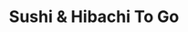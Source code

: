---
layout: place
title: Sushi & Hibachi To Go
permalink: /south-carolina/columbia/sushi-hibachi-to-go.html
stateAbbr: SC
stateName: South Carolina
cityName: Columbia
seo:
  type: restaurant
  links: null
place_id: ChIJwzZ1TtCk-IgRMUgTQDJU5LY
photos:
  - name: >-
      places/ChIJwzZ1TtCk-IgRMUgTQDJU5LY/photos/AeeoHcIRI28Pa5bIs8-ijD-IXY7Uw2yh-QEOnyM6y6vc9kaICBI3VxFQLPe2bT_e3piQtAgqsRZ1XPHQ88J5zaD_5og0vA-mewdyB7QPbOPVn1u5MAK4pn38VXXzNrxO6dmlVJ1mktshqu0PllNixZPEBDuZ8_laCQodwPpu3oSTMYQKaHVKhvgNu7syu_YE890reSHMftSzT2PVrfRaCLdLouJY3oNkRC4FRJ0wkck9Sb_hTkJcJW2CE2aM0GdJM3yvUJ9Kfo9ZWFvfE8x33cTjBfNhtVdshIialRMnJz9_zcwB6OgXMSbo5iWWJpt-MVczU0WwYwAXYpB0EzkQIh8Nn4fKkfLl0cGCMqMoJ9Jio-xpwIQC_4kQJWhMN9-_S8WBnh6XzA95-nJ_v80XFrxKg3ji5zaF5J0FxyAPwxUMspA46SKM
    widthPx: 4624
    heightPx: 3472
    authorAttributions:
      - displayName: Benjamin Heeter
        uri: https://maps.google.com/maps/contrib/110346141510152811735
        photoUri: >-
          https://lh3.googleusercontent.com/a-/ALV-UjVSGtX0wyXFRdPcrIf2v0iKY-iF-6m4lR3MExL4jt9OiEQtL87L=s100-p-k-no-mo
    flagContentUri: >-
      https://www.google.com/local/imagery/report/?cb_client=maps_api_places.places_api&image_key=!1e10!2sCIHM0ogKEICAgICHxbD6jQE&hl=en-US
    googleMapsUri: >-
      https://www.google.com/maps/place//data=!3m4!1e2!3m2!1sCIHM0ogKEICAgICHxbD6jQE!2e10!4m2!3m1!1s0x88f8a4d04e7536c3:0xb6e4543240134831
  - name: >-
      places/ChIJwzZ1TtCk-IgRMUgTQDJU5LY/photos/AeeoHcKMZ67NUpnQY7Y-IzjD9yCJF88SGYqXfeIggZCXPW6FlLaa8za07mtXw0PRIpltr7E07j-KoMnpHkHvsTeVMx0AgBw8SWYa8fSV3tgtSpwu-cR9-MiN8W5ldC21ESv6eTeMaSPWdgTvvF-UITKtSEszu6OhGxeTa3wUEh8uFKItFZJE6H7DrwLPEoNzZapxMydDiJs6YP0blIx1JUali8c2wPZmalyGr1RX19II1hObPg3FtTu6Av8bnRvBw4q0zL1ui6V6ivt1iKuykRljsTN0hcwNrs1OB7SN92zT8aXsOxTwpUFS15fDnXu0f-5377rzMjgF5_IzcxXLncOA4Udv1kKY9SupUX4TVUvLP4NeXW8QHp2dATryUobsilr7hBZFw0bbtobx158IQtiO2M9nACmZ4AXz4XEEV3woKRrA9Q
    widthPx: 4624
    heightPx: 3472
    authorAttributions:
      - displayName: Benjamin Heeter
        uri: https://maps.google.com/maps/contrib/110346141510152811735
        photoUri: >-
          https://lh3.googleusercontent.com/a-/ALV-UjVSGtX0wyXFRdPcrIf2v0iKY-iF-6m4lR3MExL4jt9OiEQtL87L=s100-p-k-no-mo
    flagContentUri: >-
      https://www.google.com/local/imagery/report/?cb_client=maps_api_places.places_api&image_key=!1e10!2sCIHM0ogKEICAgIDX1qj8Ow&hl=en-US
    googleMapsUri: >-
      https://www.google.com/maps/place//data=!3m4!1e2!3m2!1sCIHM0ogKEICAgIDX1qj8Ow!2e10!4m2!3m1!1s0x88f8a4d04e7536c3:0xb6e4543240134831
  - name: >-
      places/ChIJwzZ1TtCk-IgRMUgTQDJU5LY/photos/AeeoHcJEJNitFxH5I7sE5q2dCbY9ybbpr7Y_OIjKMyoIOadjzSn-7ktt0BaoVNhJmFaQxVHw4in25BJNdFipiSRgirdaVX82JBCdtXO82nsNXpHE7q8X-pSxzncl-UdGn0Z69n1HvRQkUODsTnYNQM7-JBy5EUh22v40-hIiIqzwCby_ow8Heh4lz5iRhfn5mRKyx1Iz0Fdz2l-1LUNxPRO-By8YqLT19SFAdTEbXSeYb17Rfxn092Dunwa2qCyE0Nc2YnC9Na8tfPeXH4adma9YnLw9qDK8Rhm34tI15vep0WeCGm6fs97g0WXEeqzBN2fEWJ0JDedMKWcGuBhruw0qQOPNDeazA3sixMLSGUGuRM3VkResDnawVamkz5LP341n3YvGMpIoQOBRws6CdBcuv1hlrpaL7Cn-scnk5aOnuKHQ3dYy
    widthPx: 3000
    heightPx: 4000
    authorAttributions:
      - displayName: Keri Wilson
        uri: https://maps.google.com/maps/contrib/112201639786997542011
        photoUri: >-
          https://lh3.googleusercontent.com/a-/ALV-UjUq7Y_pXndjTEka5n5USK6qgiyStaWLY1IFgukjExuiZIcol0zKfg=s100-p-k-no-mo
    flagContentUri: >-
      https://www.google.com/local/imagery/report/?cb_client=maps_api_places.places_api&image_key=!1e10!2sCIHM0ogKEICAgIDHkNH9oQE&hl=en-US
    googleMapsUri: >-
      https://www.google.com/maps/place//data=!3m4!1e2!3m2!1sCIHM0ogKEICAgIDHkNH9oQE!2e10!4m2!3m1!1s0x88f8a4d04e7536c3:0xb6e4543240134831
  - name: >-
      places/ChIJwzZ1TtCk-IgRMUgTQDJU5LY/photos/AeeoHcIC4oAhvWBL6wMhYrxlYVznh-cz53IkbQMOEUu4SnwOgcKWHz6IVnLu5Q19kOmqQmUDkMX6_EqbXob5b1HdLNVpy-EzMPomocln1n1wi3x5JWChKpo37GUl91vaKhD6l2LRV_GlWOZyUvHkzWePLVHqXBTUIKeI53_lLZa_o7oPDEkWNPs8YYNYCHGlkjO-4xYmZA1lMsLi5zqbrd-PXnTchxZlF-68B62tUqfqR799Y58efSUJ6RkRmdDbBLV4HeI3B9UO0rFT0Ms2FXOw4J1k_2nHfND0mBSHv1rrtsI8lTPCXc0N64tNRbK91rCdIE9RXHAxi0Is4nkoS2vzX4rhg4EKzrBlbMjY5BBsqCIv835oTVw_-AhM0QUmo6GuLH6Sa0uFNwq4K1dj5t3VxWJZfP9NneVPhRkqoTuUOhfss98I
    widthPx: 4160
    heightPx: 3120
    authorAttributions:
      - displayName: Alexander Capell
        uri: https://maps.google.com/maps/contrib/104566971735468221622
        photoUri: >-
          https://lh3.googleusercontent.com/a-/ALV-UjW3OLOrcg7P9TfRFQe2HzqiknbhfPlkhbfJ-RRjx-1P98vaM6Rj=s100-p-k-no-mo
    flagContentUri: >-
      https://www.google.com/local/imagery/report/?cb_client=maps_api_places.places_api&image_key=!1e10!2sCIHM0ogKEICAgICkhYOJtAE&hl=en-US
    googleMapsUri: >-
      https://www.google.com/maps/place//data=!3m4!1e2!3m2!1sCIHM0ogKEICAgICkhYOJtAE!2e10!4m2!3m1!1s0x88f8a4d04e7536c3:0xb6e4543240134831
  - name: >-
      places/ChIJwzZ1TtCk-IgRMUgTQDJU5LY/photos/AeeoHcIYjHWf1X51KKPEjfxZ_BAuVdJrb4Zzggz2yw_NputYuDHNO7_TuaP1FAMuyAGVWPAODeX7QHI58ergPrbf_Vi1uV1_vK78EWbiU88FW8yq5Pan0HIceC-F455mIJkXIkk_KfayyC_NTmdduYowMFIvOgsrYZ1EM4EYp46vEdsyR_0CeFXPyen8jMKrzu9vExqPgYn-2g_4olKjnxLkacVlojipTA-iknlFYEn3PlhyXZWMC6k8Ghp8mjoti-5OAJFTQ5KIv4Y3-veQ_RR7LhK0r0cuqVZ8icGK_1HPY9jIDTHUqLwl8Alw8XM4Al3h6mdnu2hRijIdkyGai1GDSjlZerYs9yeNHWkBD3RSulpFzCsJz1hfj4yG-BqVhOck87LqMKYzt37th_M68iIrSp54e84HCDG7ZUczYBstv9m1YYRl
    widthPx: 3096
    heightPx: 4128
    authorAttributions:
      - displayName: Cass Is Real
        uri: https://maps.google.com/maps/contrib/113981280282832683261
        photoUri: >-
          https://lh3.googleusercontent.com/a/ACg8ocLaiGRGfbumjL_IQpUCQSezPPyguDWa60xRB3RjoxT5i2y15ADj=s100-p-k-no-mo
    flagContentUri: >-
      https://www.google.com/local/imagery/report/?cb_client=maps_api_places.places_api&image_key=!1e10!2sCIHM0ogKEICAgIC697ro2QE&hl=en-US
    googleMapsUri: >-
      https://www.google.com/maps/place//data=!3m4!1e2!3m2!1sCIHM0ogKEICAgIC697ro2QE!2e10!4m2!3m1!1s0x88f8a4d04e7536c3:0xb6e4543240134831
  - name: >-
      places/ChIJwzZ1TtCk-IgRMUgTQDJU5LY/photos/AeeoHcJzZWhCeusZm2IEWbB6XRCkBsW25I5Lf7UDh7CLhSm8N9wqUeoSaRxo8wA5MPFms_8LABgwG-_KFm16FKvM4PPecXpv6Qjn3j8IR2o5svwnTIxob1-p0wXpPZp9BdGCYxpquuWp8d2yoVd9QajGEBK8316l8CkFdYzB_MkQk9K5qxuKa7lByNZoolKBAYqrsgLNWsw_ZgOkMDT9GwYAxOGn3s0NIGYaS7ZCwOusj4vL0OVJXNS3639gZo5AwuLMthahyHf5NSjiPgU7Pxvh9FK2Rs6hdAqmyRP3oYdz14PkIdeLKoLZ44FRq7KXsTy-p3HmcPGwAKU_81eL5Puo4Ss2itaRlhJe12UuQtyBRp5ceGVduUIoPXteeOFxZ_d4xHjoYpRVVO_KutqRKBeDDj7-6H-6-j66qVuCE4diXzkJ3oVh
    widthPx: 3024
    heightPx: 4032
    authorAttributions:
      - displayName: Hana
        uri: https://maps.google.com/maps/contrib/104769666036624211358
        photoUri: >-
          https://lh3.googleusercontent.com/a/ACg8ocJdH-lZgrBrVEmoMEmg3t366ECpBjf7A0seRyoTC0y0VGYl_Q=s100-p-k-no-mo
    flagContentUri: >-
      https://www.google.com/local/imagery/report/?cb_client=maps_api_places.places_api&image_key=!1e10!2sCIHM0ogKEICAgIDZ0NXw-QE&hl=en-US
    googleMapsUri: >-
      https://www.google.com/maps/place//data=!3m4!1e2!3m2!1sCIHM0ogKEICAgIDZ0NXw-QE!2e10!4m2!3m1!1s0x88f8a4d04e7536c3:0xb6e4543240134831
  - name: >-
      places/ChIJwzZ1TtCk-IgRMUgTQDJU5LY/photos/AeeoHcIiESlJtSmLYj5FQkVhAdRkUGi0eV6HIq1forezIss7xrSpsBNoyuJbusx96tw8k7fdX_i4P3v2UylNJ721ZQiui9qLBwAfEm-Oxrhnh-F0m_TgP6zpPhiD1HvGNBRp-lBIEL5r6lClwnOApbxMx7xCS51AZODfrFooU9OfqZ4MHFTCTU5gPMfT689VbG89D9UIozIxyjJWEmRa4neV3SXlzubVnsQ4sDK4-fGXhQYGVzWcpANcAxNNxjnaGh6oz9Qn9VvkInD7S5jlGHM3t8W0EO4DqBEXIbG-c4ijOgn-aqs2xYmCyvQfQsrG43kYk4jEyH52ETDsvuOIOXdMI6Kfu906VM_4bKIZiBHzzamc_wJsboN3iyU6vf3X9znggoACGWdnbqNvcA1LlhUuVuOaDqRrBZxcVrSwqD7zzZulHSo
    widthPx: 3096
    heightPx: 4128
    authorAttributions:
      - displayName: Cass Is Real
        uri: https://maps.google.com/maps/contrib/113981280282832683261
        photoUri: >-
          https://lh3.googleusercontent.com/a/ACg8ocLaiGRGfbumjL_IQpUCQSezPPyguDWa60xRB3RjoxT5i2y15ADj=s100-p-k-no-mo
    flagContentUri: >-
      https://www.google.com/local/imagery/report/?cb_client=maps_api_places.places_api&image_key=!1e10!2sCIHM0ogKEICAgIDa1oKw8AE&hl=en-US
    googleMapsUri: >-
      https://www.google.com/maps/place//data=!3m4!1e2!3m2!1sCIHM0ogKEICAgIDa1oKw8AE!2e10!4m2!3m1!1s0x88f8a4d04e7536c3:0xb6e4543240134831
  - name: >-
      places/ChIJwzZ1TtCk-IgRMUgTQDJU5LY/photos/AeeoHcIC6k_gh-fDzjDfVqgulacbCteG7-8yYjinNN0t5VJVPZGCbxVz7MUgzSx7tkt1n0CtIsmT-guzHaXfcUxDvhRKinD1UhmhRYBOiZEXa_wMk9mDfl5YBn7WzbVBviaNUzCjOZdWNqY97WBJoOI3FicMTrrH1KjsOYsKSLhQkbPQZQ38xA74WQxaAIBRHVtEneTVE4asw2jE__1uDY_VYi5duoczi9gI-1zekJRTCNJFmZLzxoQHme-DzyAiBXUF7anfs9bcWMd0AxfYuXIyIxarpDqXuR712HkY5Y7jwZ57n2IEf671enrZxXzFrng-u9NC1sz9KKYnLDswLMiTg-slWR-XO9jES_oR6q9SYAoGumN6nI2mLSgOeSIU-oM7YGZqHMLxXYqqhxYYQWz7S1b46HVXkFFpcqkYaKv5JhoZLow
    widthPx: 2268
    heightPx: 1732
    authorAttributions:
      - displayName: Michael Young
        uri: https://maps.google.com/maps/contrib/117002537574436815494
        photoUri: >-
          https://lh3.googleusercontent.com/a-/ALV-UjVLOaMsN1qdIHbIAxO38HbeTFqTiff7XvEIJOK_Cr9VIkYANJo2=s100-p-k-no-mo
    flagContentUri: >-
      https://www.google.com/local/imagery/report/?cb_client=maps_api_places.places_api&image_key=!1e10!2sCIHM0ogKEICAgICK2IOCzAE&hl=en-US
    googleMapsUri: >-
      https://www.google.com/maps/place//data=!3m4!1e2!3m2!1sCIHM0ogKEICAgICK2IOCzAE!2e10!4m2!3m1!1s0x88f8a4d04e7536c3:0xb6e4543240134831
  - name: >-
      places/ChIJwzZ1TtCk-IgRMUgTQDJU5LY/photos/AeeoHcINDLRB9mp_WcZHOc0tJuhqBssNMaYPoSQ3hxNq6Z8r87RsEfncBhT1YYtW4JR_gMiWhwsviPrHn0DLZvf3Jk753qDO6VmuTk3aZavWyz41ZjAm3uats8eIDQ9nHv8egPj7U03728O0v_E_QDlEmhFanwXokQjSGYMxB1YdfMeolmTwVTyLx-Fn5HnBJSIT4ikvVj2t7TyWD8M8UaMT1GSBqbwguUTmzEHdsvFe3gAb0Hr3A6YRiZun5LovNse0vKoc0ClDFtzNPQ9wCQYxClggaKHRdXjk7bWd32dYtipIaMCfgm7R-N0Bs1b9AMY29jZQovH8ustl_UgDUJbCYQsEfR_4mKhXXNAgvxxojG8Lb7whoIUA-sjM3vwmAyxr2q_69qAJK5g32w7DtRL1WK8BEg1t3EN440Yw3ZU67iFwV1dOLJwnklfP6cO27A
    widthPx: 3060
    heightPx: 4080
    authorAttributions:
      - displayName: Keri Wilson
        uri: https://maps.google.com/maps/contrib/112201639786997542011
        photoUri: >-
          https://lh3.googleusercontent.com/a-/ALV-UjUq7Y_pXndjTEka5n5USK6qgiyStaWLY1IFgukjExuiZIcol0zKfg=s100-p-k-no-mo
    flagContentUri: >-
      https://www.google.com/local/imagery/report/?cb_client=maps_api_places.places_api&image_key=!1e10!2sCIABIhAA3jqzQDPwL2e9J08AB66M&hl=en-US
    googleMapsUri: >-
      https://www.google.com/maps/place//data=!3m4!1e2!3m2!1sCIABIhAA3jqzQDPwL2e9J08AB66M!2e10!4m2!3m1!1s0x88f8a4d04e7536c3:0xb6e4543240134831
  - name: >-
      places/ChIJwzZ1TtCk-IgRMUgTQDJU5LY/photos/AeeoHcLI1fEnXCatpR-A-KjqsgTTj67LqkmgLpKczbF2pO2TIwjRCGbeBTmJuLq99eSql5LbzUJAsf0DDovjHER1kRcZb6hT6zEJC0GfupW2EQzgALHtQYm0_HsaC2FueHAdhrqVj_9Kqc7BPRmc9bqnWBG1ukqvpnkKpzlrgrma4FS8-VEdw_SDo3hEggrHBkvVtim8EIeClJnQjCoTNNWFouC-5qniey9V5Rfkffe16unrGVDu_4OWxWTHylgWFu8rok-8jaulsj3Kv3q2xjzQ_K9etWHYHTON-vfVRsQkFjbIl8HC5Moiv45_Dr1QnUWxcxSuIW7D-V21s9FDx56XLZ0803fn2SBYefa1F9cbUFQDkNeTmFcZAFLnoo1WGVMSglbVjx6YpXfO_eYSQyBTqSePiIoP__acW0o_Un1PlP9Z-w
    widthPx: 4032
    heightPx: 3024
    authorAttributions:
      - displayName: Marqell Campbell
        uri: https://maps.google.com/maps/contrib/113814982706865718785
        photoUri: >-
          https://lh3.googleusercontent.com/a-/ALV-UjXG7wucs98a3WYcpC5Oqjxwamr0Thbu2g8Q5epTfxuFj3-6abla=s100-p-k-no-mo
    flagContentUri: >-
      https://www.google.com/local/imagery/report/?cb_client=maps_api_places.places_api&image_key=!1e10!2sCIHM0ogKEICAgIDU86nTCQ&hl=en-US
    googleMapsUri: >-
      https://www.google.com/maps/place//data=!3m4!1e2!3m2!1sCIHM0ogKEICAgIDU86nTCQ!2e10!4m2!3m1!1s0x88f8a4d04e7536c3:0xb6e4543240134831
address: 1100 Elmwood Ave, Columbia, SC 29201, USA
street: 1100 Elmwood Ave
city: Columbia
state: SC
zip: '29201'
country: USA
neighborhood: Midtown - Downtown
latitude: '34.012567'
longitude: '-81.039912'
accessibility_options:
  wheelchairAccessibleParking: true
  wheelchairAccessibleEntrance: true
business_status: OPERATIONAL
name: Sushi & Hibachi To Go
google_maps_links:
  directionsUri: >-
    https://www.google.com/maps/dir//''/data=!4m7!4m6!1m1!4e2!1m2!1m1!1s0x88f8a4d04e7536c3:0xb6e4543240134831!3e0
  placeUri: https://maps.google.com/?cid=13178750984393017393
  writeAReviewUri: >-
    https://www.google.com/maps/place//data=!4m3!3m2!1s0x88f8a4d04e7536c3:0xb6e4543240134831!12e1
  reviewsUri: >-
    https://www.google.com/maps/place//data=!4m4!3m3!1s0x88f8a4d04e7536c3:0xb6e4543240134831!9m1!1b1
  photosUri: >-
    https://www.google.com/maps/place//data=!4m3!3m2!1s0x88f8a4d04e7536c3:0xb6e4543240134831!10e5
primary_type: Sushi Restaurant
opening_hours:
  regular: null
  current: null
secondary_opening_hours:
  regular:
    weekdayDescriptions: null
    type: null
  current:
    weekdayDescriptions: null
    type: null
phone: (803) 400-0988
price_level: PRICE_LEVEL_INEXPENSIVE
price_range: $1 &ndash; $10
rating: '4.2'
rating_count: 0
website: null
description: >-
  Explore Sushi & Hibachi To Go in Columbia, SC$$$Nestled in Columbia, SC, Sushi
  & Hibachi To Go offers a straightforward yet inviting spot for fresh Japanese
  takeout, featuring an array of sushi rolls, hibachi dishes, and classic
  staples that cater to quick meals on the go. This easygoing eatery emphasizes
  affordable options with generous portions, making it a convenient choice for
  those seeking flavorful sushi experiences without the fuss of a full dining
  setup. Accessibility features like wheelchair-friendly entrances and parking
  add to its appeal for a wide range of visitors, while the focus on takeout and
  delivery keeps things simple and efficient. Whether you're in the mood for
  grilled meats, soups, or salads, the menu highlights quality ingredients that
  deliver satisfying flavors at budget-friendly prices, ideal for anyone
  exploring sushi restaurants in the area.
generative_summary: >-
  Explore Sushi & Hibachi To Go in Columbia, SC$$$Nestled in Columbia, SC, Sushi
  & Hibachi To Go offers a straightforward yet inviting spot for fresh Japanese
  takeout, featuring an array of sushi rolls, hibachi dishes, and classic
  staples that cater to quick meals on the go. This easygoing eatery emphasizes
  affordable options with generous portions, making it a convenient choice for
  those seeking flavorful sushi experiences without the fuss of a full dining
  setup. Accessibility features like wheelchair-friendly entrances and parking
  add to its appeal for a wide range of visitors, while the focus on takeout and
  delivery keeps things simple and efficient. Whether you're in the mood for
  grilled meats, soups, or salads, the menu highlights quality ingredients that
  deliver satisfying flavors at budget-friendly prices, ideal for anyone
  exploring sushi restaurants in the area.
generative_disclosure: Summarized by AI using the Grok-3-Mini model.
reviews:
  - name: >-
      places/ChIJwzZ1TtCk-IgRMUgTQDJU5LY/reviews/ChZDSUhNMG9nS0VJQ0FnSURYeHJlYVJ3EAE
    relativePublishTimeDescription: 5 months ago
    rating: 5
    text:
      text: >-
        We have indulged in this place multiple times, and I have forgotten to
        review until today.


        Our usual is Harumaki(spring rolls) and tofu, mixed veggies (broccoli,
        onion, carrot, zucchini), and lo mein noodles. We have also enjoyed the
        teriyaki eggplant and tried different types of their sushi.


        My only fuss is that sometimes, the sushi ingredients are just slightly
        less fresh, but not enough for me to say they are "off." It just
        sometimes tastes as though it wasn't cut up and used in the last
        twenty-four hours, but that only happened with the omelet and only once.
        Don't let that stop you, though! There is no guarantee that tomorrow
        will not be different. Their specialty sushi is also buy one get one
        free!


        Today, we had tofu, mixed veggies, and lo mein. Photos can't do this
        justice! Their food is made with a quality that you really can't find
        elsewhere for the affordable prices they offer. They give the customer
        attention on a personal level, too, which means a lot.


        Their storefront is small and has only two bar stools, making it a stop
        and go type of location. However, I like that about it. There is no
        dining room to get dirty or torn up, no crowd of people, no loud room.
        It is just their kitchen and some standing room. The owners are
        incredibly nice, too, and the woman has brought our food out to our car
        more than once. (She tried to bring it during rain, but my fiancé had
        the umbrella at the door for her, so she didn't have to.)
      languageCode: en
    originalText:
      text: >-
        We have indulged in this place multiple times, and I have forgotten to
        review until today.


        Our usual is Harumaki(spring rolls) and tofu, mixed veggies (broccoli,
        onion, carrot, zucchini), and lo mein noodles. We have also enjoyed the
        teriyaki eggplant and tried different types of their sushi.


        My only fuss is that sometimes, the sushi ingredients are just slightly
        less fresh, but not enough for me to say they are "off." It just
        sometimes tastes as though it wasn't cut up and used in the last
        twenty-four hours, but that only happened with the omelet and only once.
        Don't let that stop you, though! There is no guarantee that tomorrow
        will not be different. Their specialty sushi is also buy one get one
        free!


        Today, we had tofu, mixed veggies, and lo mein. Photos can't do this
        justice! Their food is made with a quality that you really can't find
        elsewhere for the affordable prices they offer. They give the customer
        attention on a personal level, too, which means a lot.


        Their storefront is small and has only two bar stools, making it a stop
        and go type of location. However, I like that about it. There is no
        dining room to get dirty or torn up, no crowd of people, no loud room.
        It is just their kitchen and some standing room. The owners are
        incredibly nice, too, and the woman has brought our food out to our car
        more than once. (She tried to bring it during rain, but my fiancé had
        the umbrella at the door for her, so she didn't have to.)
      languageCode: en
    authorAttribution:
      displayName: Lady Amanda Heeter
      uri: https://www.google.com/maps/contrib/100163113665727070491/reviews
      photoUri: >-
        https://lh3.googleusercontent.com/a-/ALV-UjUNr8KdRBliZ-oZpqc-FKY2VFaNT6FnKojVVM8Y2RvKp8dmqMaj=s128-c0x00000000-cc-rp-mo-ba4
    publishTime: '2024-10-26T18:13:46.205704Z'
    flagContentUri: >-
      https://www.google.com/local/review/rap/report?postId=ChZDSUhNMG9nS0VJQ0FnSURYeHJlYVJ3EAE&d=17924085&t=1
    googleMapsUri: >-
      https://www.google.com/maps/reviews/data=!4m6!14m5!1m4!2m3!1sChZDSUhNMG9nS0VJQ0FnSURYeHJlYVJ3EAE!2m1!1s0x88f8a4d04e7536c3:0xb6e4543240134831
  - name: >-
      places/ChIJwzZ1TtCk-IgRMUgTQDJU5LY/reviews/ChZDSUhNMG9nS0VJQ0FnTURBeEtxNEZBEAE
    relativePublishTimeDescription: 2 months ago
    rating: 5
    text:
      text: >-
        The food was soooo good and very well priced. The white sauce is
        amazing. I got the steak and shrimp hibachi, the steak was so tender and
        the shrimp was perfectly cooked. The service was also amazing the woman
        who took my order was so kind!
      languageCode: en
    originalText:
      text: >-
        The food was soooo good and very well priced. The white sauce is
        amazing. I got the steak and shrimp hibachi, the steak was so tender and
        the shrimp was perfectly cooked. The service was also amazing the woman
        who took my order was so kind!
      languageCode: en
    authorAttribution:
      displayName: Chyna Martinez
      uri: https://www.google.com/maps/contrib/108501318347706578498/reviews
      photoUri: >-
        https://lh3.googleusercontent.com/a/ACg8ocL1Z9revgfwShU5GH0H1v0dTHXpf4YiK4MbvXO-64ObijZr_Q=s128-c0x00000000-cc-rp-mo
    publishTime: '2025-02-07T01:38:31.751265Z'
    flagContentUri: >-
      https://www.google.com/local/review/rap/report?postId=ChZDSUhNMG9nS0VJQ0FnTURBeEtxNEZBEAE&d=17924085&t=1
    googleMapsUri: >-
      https://www.google.com/maps/reviews/data=!4m6!14m5!1m4!2m3!1sChZDSUhNMG9nS0VJQ0FnTURBeEtxNEZBEAE!2m1!1s0x88f8a4d04e7536c3:0xb6e4543240134831
  - name: >-
      places/ChIJwzZ1TtCk-IgRMUgTQDJU5LY/reviews/ChZDSUhNMG9nS0VJQ0FnSURhMXZ6SFVBEAE
    relativePublishTimeDescription: 3 years ago
    rating: 4
    text:
      text: >-
        First visit... the sushi was a great price and tasted really good. I
        love crunchy California rolls but the crunchy rolls here have tempura
        shrimp. It was still good but it was fried hard. I asked if she could
        put sauce on the California rolls as well and she did. It really
        enhanced the flavor. My daughter tried the sesame chicken and rice. She
        said it was good but I noticed there wasn't any sauce on the chicken. We
        will definitely be back... buy one get one free sushi rolls will allow
        me to order my favorite while trying something new.
      languageCode: en
    originalText:
      text: >-
        First visit... the sushi was a great price and tasted really good. I
        love crunchy California rolls but the crunchy rolls here have tempura
        shrimp. It was still good but it was fried hard. I asked if she could
        put sauce on the California rolls as well and she did. It really
        enhanced the flavor. My daughter tried the sesame chicken and rice. She
        said it was good but I noticed there wasn't any sauce on the chicken. We
        will definitely be back... buy one get one free sushi rolls will allow
        me to order my favorite while trying something new.
      languageCode: en
    authorAttribution:
      displayName: Cass Is Real
      uri: https://www.google.com/maps/contrib/113981280282832683261/reviews
      photoUri: >-
        https://lh3.googleusercontent.com/a/ACg8ocLaiGRGfbumjL_IQpUCQSezPPyguDWa60xRB3RjoxT5i2y15ADj=s128-c0x00000000-cc-rp-mo-ba6
    publishTime: '2021-08-21T00:17:26.423374Z'
    flagContentUri: >-
      https://www.google.com/local/review/rap/report?postId=ChZDSUhNMG9nS0VJQ0FnSURhMXZ6SFVBEAE&d=17924085&t=1
    googleMapsUri: >-
      https://www.google.com/maps/reviews/data=!4m6!14m5!1m4!2m3!1sChZDSUhNMG9nS0VJQ0FnSURhMXZ6SFVBEAE!2m1!1s0x88f8a4d04e7536c3:0xb6e4543240134831
  - name: >-
      places/ChIJwzZ1TtCk-IgRMUgTQDJU5LY/reviews/ChZDSUhNMG9nS0VJQ0FnTUNBc2FLclVBEAE
    relativePublishTimeDescription: 2 months ago
    rating: 5
    text:
      text: >-
        First time today.  The Squid Salad was delicious.  I should have ordered
        a egg roll too.  I will definitely come back to try the Thai Red Curry
        Sauce.
      languageCode: en
    originalText:
      text: >-
        First time today.  The Squid Salad was delicious.  I should have ordered
        a egg roll too.  I will definitely come back to try the Thai Red Curry
        Sauce.
      languageCode: en
    authorAttribution:
      displayName: DJ Life of the Party
      uri: https://www.google.com/maps/contrib/105924630700569475388/reviews
      photoUri: >-
        https://lh3.googleusercontent.com/a/ACg8ocIFdPZr2iaMZy7Cj8F4chE2vvUqr-_EkCxm1mCzqp9JlsewXQ=s128-c0x00000000-cc-rp-mo-ba2
    publishTime: '2025-02-01T19:54:47.107379Z'
    flagContentUri: >-
      https://www.google.com/local/review/rap/report?postId=ChZDSUhNMG9nS0VJQ0FnTUNBc2FLclVBEAE&d=17924085&t=1
    googleMapsUri: >-
      https://www.google.com/maps/reviews/data=!4m6!14m5!1m4!2m3!1sChZDSUhNMG9nS0VJQ0FnTUNBc2FLclVBEAE!2m1!1s0x88f8a4d04e7536c3:0xb6e4543240134831
  - name: >-
      places/ChIJwzZ1TtCk-IgRMUgTQDJU5LY/reviews/ChdDSUhNMG9nS0VJQ0FnTURBNzdMa253RRAB
    relativePublishTimeDescription: 2 months ago
    rating: 5
    text:
      text: Great place to pop in for some really good sushi at a really good price.
      languageCode: en
    originalText:
      text: Great place to pop in for some really good sushi at a really good price.
      languageCode: en
    authorAttribution:
      displayName: Jessica Graham
      uri: https://www.google.com/maps/contrib/103592487141897755111/reviews
      photoUri: >-
        https://lh3.googleusercontent.com/a/ACg8ocI1Cpfb2ix3cUl2c_weCCFQBBJld-g_ihVrDF0VkVJRUGcwCQ=s128-c0x00000000-cc-rp-mo
    publishTime: '2025-02-12T20:17:40.855645Z'
    flagContentUri: >-
      https://www.google.com/local/review/rap/report?postId=ChdDSUhNMG9nS0VJQ0FnTURBNzdMa253RRAB&d=17924085&t=1
    googleMapsUri: >-
      https://www.google.com/maps/reviews/data=!4m6!14m5!1m4!2m3!1sChdDSUhNMG9nS0VJQ0FnTURBNzdMa253RRAB!2m1!1s0x88f8a4d04e7536c3:0xb6e4543240134831
review_summary: >-
  Customer Feedback Highlights$$$Folks who've tried Sushi & Hibachi To Go are
  generally thrilled with the tasty dishes and great value, often praising the
  tender hibachi meats, fresh sushi specials, and friendly service that make
  every visit feel welcoming. Many appreciate the buy-one-get-one-free deals on
  rolls, which let you experiment without breaking the bank, alongside
  highlights like the flavorful white sauce and well-cooked veggies that keep
  meals feeling homemade. While a few mentions note that ingredients can vary
  slightly in freshness, it's not a common issue and doesn't overshadow the
  overall positive experiences shared by regulars. The spot's quick, no-frills
  vibe is perfect for grab-and-go meals, earning it solid nods as a go-to for
  affordable Japanese options nearby. All in all, it's a reliable pick for sushi
  lovers looking for solid, honest flavors in a laid-back setting.
review_disclosure: Summarized by AI using the Grok-3-Mini model.
parking_options:
  freeParkingLot: true
  freeStreetParking: true
  valetParking: false
payment_options:
  acceptsCreditCards: true
  acceptsCashOnly: false
allow_dogs: null
curbside_pickup: null
delivery: true
dine_in: true
good_for_children: false
good_for_groups: false
good_for_sports: null
live_music: false
menu_for_children: false
outdoor_seating: false
reservable: false
restroom: null
serves_beer: false
serves_breakfast: false
serves_brunch: false
serves_cocktails: false
serves_coffee: false
serves_dinner: true
serves_dessert: false
serves_lunch: true
serves_vegetarian_food: true
serves_wine: false
takeout: true
update_category: pro
places_description: >-
  No-frills Japanese take-out dishing sushi rolls & grilled meats, as well as
  soups & salads.

---